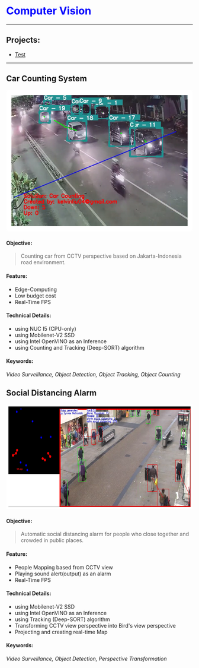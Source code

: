 


# <span style="color:blue">Computer Vision</span>

---
## Projects:
   * [Test](test)

---

## Car Counting System  
<img src="/images/car_counting.png" alt="car-counting">

#### Objective:  
> Counting car from CCTV perspective based on Jakarta-Indonesia road environment.  
#### Feature:  
- Edge-Computing  
- Low budget cost  
- Real-Time FPS  
#### Technical Details:  
- using NUC I5 (CPU-only)  
- using Mobilenet-V2 SSD  
- using Intel OpenVINO as an Inference  
- using Counting and Tracking (Deep-SORT) algorithm  
#### Keywords:  
*Video Surveillance, Object Detection, Object Tracking, Object Counting*  


## Social Distancing Alarm  
<img src="/images/sosdis_alrm.png" alt="sosdis-alrm">

#### Objective:  
> Automatic social distancing alarm for people who close together and crowded in public places.   
#### Feature:  
- People Mapping based from CCTV view  
- Playing sound alert(output) as an alarm   
- Real-Time FPS  
#### Technical Details:  
- using Mobilenet-V2 SSD  
- using Intel OpenVINO as an Inference  
- using Tracking (Deep-SORT) algorithm  
- Transforming CCTV view perspective into Bird's view perspective
- Projecting and creating real-time Map  
#### Keywords:  
*Video Surveillance, Object Detection, Perspective Transformation*  